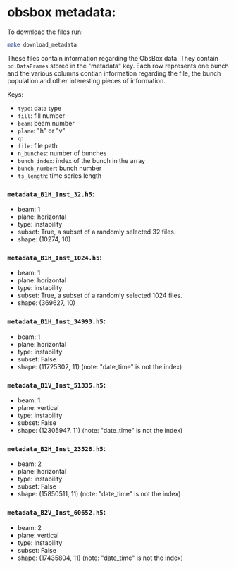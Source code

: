 # obsbox metadata:

To download the files run:
```sh
make download_metadata
```

These files contain information regarding the ObsBox data.
They contain `pd.DataFrames` stored in the "metadata" key.
Each row represents one bunch and the various columns contian information regarding the file, the bunch population and other interesting pieces of information.

Keys:
 * `type`: data type
 * `fill`: fill number
 * `beam`: beam number
 * `plane`: "h" or "v"
 * `q`:
 * `file`: file path
 * `n_bunches`: number of bunches
 * `bunch_index`: index of the bunch in the array
 * `bunch_number`: bunch number
 * `ts_length`: time series length

### `metadata_B1H_Inst_32.h5`:
 * beam: 1
 * plane: horizontal
 * type: instability
 * subset: True, a subset of a randomly selected 32 files.
 * shape: (10274, 10)

### `metadata_B1H_Inst_1024.h5`:
 * beam: 1
 * plane: horizontal
 * type: instability
 * subset: True, a subset of a randomly selected 1024 files.
 * shape: (369627, 10)

### `metadata_B1H_Inst_34993.h5`:
* beam: 1
* plane: horizontal
* type: instability
* subset: False
* shape: (11725302, 11)  (note: "date_time" is not the index)

### `metadata_B1V_Inst_51335.h5`:
* beam: 1
* plane: vertical
* type: instability
* subset: False
* shape: (12305947, 11)  (note: "date_time" is not the index)

### `metadata_B2H_Inst_23528.h5`:
* beam: 2
* plane: horizontal
* type: instability
* subset: False
* shape: (15850511, 11)  (note: "date_time" is not the index)

### `metadata_B2V_Inst_60652.h5`:
* beam: 2
* plane: vertical
* type: instability
* subset: False
* shape: (17435804, 11)  (note: "date_time" is not the index)
